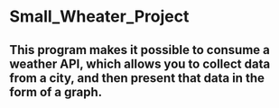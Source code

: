 # Small_Wheater_Project
## This program makes it possible to consume a weather API, which allows you to collect data from a city, and then present that data in the form of a graph.

